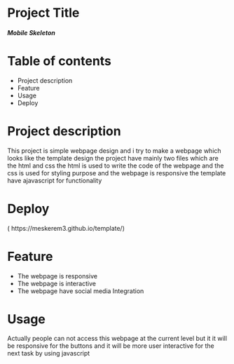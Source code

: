 <h1>Project Title</h1>
  <h5>Mobile Skeleton</h5>
<h1>Table of contents</h1>
<ul><li>Project description</li>
    <li>Feature</li>
    <li>Usage</li>
    <li>Deploy</li></ul>
<h1>Project description</h1>
 <p>This project is simple webpage design and i try to make a webpage which looks like the template design
     the project have mainly two files which are the html and css the html is used to write the code of the
    webpage and the css is used for styling purpose and the webpage is responsive the template have ajavascript for functionality</p>
<h1>Deploy</h1>
( https://meskerem3.github.io/template/)
<h1>Feature</h1>
      <ul><li>The webpage is responsive</li>
         <li> The webpage is interactive </li>
         <li> The webpage have social media Integration</li> </ul>
  <h1>Usage</h1>
  <p> Actually people can not access this webpage at the current level but it it will be responsive for the buttons and it will 
      be more user interactive for the next task by using javascript </p>
      
